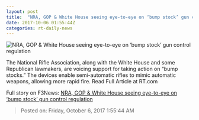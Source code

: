 ```yaml
---
layout: post
title:  "NRA, GOP & White House seeing eye-to-eye on ‘bump stock’ gun control regulation"
date: 2017-10-06 01:55:44Z
categories: rt-daily-news
---
```


![NRA, GOP & White House seeing eye-to-eye on ‘bump stock’ gun control regulation](https://cdni.rt.com/files/2017.10/article/59d6c426fc7e93da168b4567.jpg)

The National Rifle Association, along with the White House and some Republican lawmakers, are voicing support for taking action on “bump stocks.” The devices enable semi-automatic rifles to mimic automatic weapons, allowing more rapid fire. Read Full Article at RT.com


Full story on F3News: [NRA, GOP & White House seeing eye-to-eye on ‘bump stock’ gun control regulation](http://www.f3nws.com/n/PpJCaE)

> Posted on: Friday, October 6, 2017 1:55:44 AM

